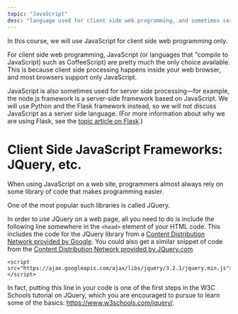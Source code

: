 ```yaml
---
topic: "JavaScript"
desc: "language used for client side web programming, and sometimes server side web programming"
---
```


In this course, we will use JavaScript for client side web programming only.

For client side web programming, JavaScript (or languages that "compile to JavaScript) such as CoffeeScript) 
are pretty much the only choice available.  This is because client side processing happens inside your web browser, 
and most browsers support only JavaScript.

JavaScript is also sometimes used for server side processing&mdash;for example, the node.js framework is a server-side framework based
on JavaScript.   We will use Python and the Flask framework instead, 
so we will not discuss JavaScript as a server side language.   (For more information about why we are using Flask, see the [topic article on Flask](/topics/flask/).)

# Client Side JavaScript Frameworks: JQuery, etc.

When using JavaScript on a web site, programmers almost always rely on some library of code that makes programming easier.

One of the most popular such libraries is called JQuery.

In order to use JQuery on a web page, all you need to do is include the following line somewhere in the `<head>` element of your HTML code.   This includes the code for the JQuery library from a [Content Distribution Network provided by Google](https://developers.google.com/speed/libraries/).     You could also get a similar snippet of code from the [Content Distribution Network provided by JQuery.com](https://code.jquery.com/)

```
<script src="https://ajax.googleapis.com/ajax/libs/jquery/3.2.1/jquery.min.js"></script>
```

In fact, putting this line in your code is one of the first steps in the W3C Schools tutorial on JQuery, which you are encouraged to pursue to learn some of the basics: <https://www.w3schools.com/jquery/>.

